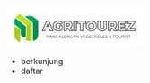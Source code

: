 <!DOCTYPE html>
<html lang="en">
<head>
    <meta charset="UTF-8">
    <meta name="viewport" content="width=device-width, initial-scale=1.0">
    <link rel="stylesheet" href="style.css"/>
    <title>AGRITUREZ</title>
</head>
<body>
    <div class="fContainer">
        <nav class="wrapper">
            <div class="agr.png">
                <img src="agr.png" alt="agr" height="71px" width="240px">
            </div>
            <ul class="navigation">
                <li><a>berkunjung</a></li>
                <li><a class="daftar">daftar</a></li>
            </ul>
        </nav>
    </div>
</body>
</html>
